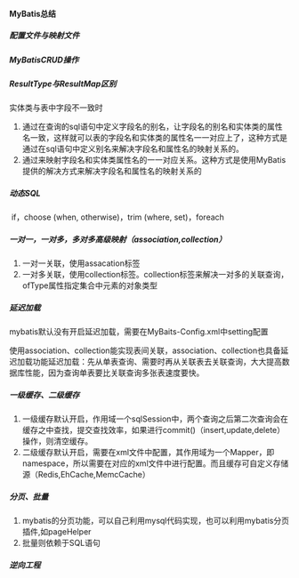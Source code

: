 #### MyBatis总结

##### 配置文件与映射文件

##### MyBatisCRUD操作

##### ResultType与ResultMap区别

实体类与表中字段不一致时

1.  通过在查询的sql语句中定义字段名的别名，让字段名的别名和实体类的属性名一致，这样就可以表的字段名和实体类的属性名一一对应上了，这种方式是通过在sql语句中定义别名来解决字段名和属性名的映射关系的。
2. 通过<resultMap>来映射字段名和实体类属性名的一一对应关系。这种方式是使用MyBatis提供的解决方式来解决字段名和属性名的映射关系的

##### 动态SQL

​	if，choose (when, otherwise)，trim (where, set)，foreach

##### 一对一，一对多，多对多高级映射（association,collection）

1. 一对一关联，使用assacation标签
2. 一对多关联，使用collection标签。collection标签来解决一对多的关联查询，ofType属性指定集合中元素的对象类型         

##### 延迟加载

​	mybatis默认没有开启延迟加载，需要在MyBaits-Config.xml中setting配置

​	使用association、collection能实现表间关联，association、collection也具备延迟加载功能延迟加载：先从单表查询、需要时再从关联表去关联查询，大大提高数据库性能，因为查询单表要比关联查询多张表速度要快。

##### 一级缓存、二级缓存

1. 一级缓存默认开启，作用域一个sqlSession中，两个查询之后第二次查询会在缓存之中查找，提交查找效率，如果进行commit()（insert,update,delete）操作，则清空缓存。
2. 二级缓存默认开启，需要在xml文件中配置，其作用域为一个Mapper，即namespace，所以需要在对应的xml文件中进行配置。而且缓存可自定义存储源（Redis,EhCache,MemcCache）

##### 分页、批量

1. mybatis的分页功能，可以自己利用mysql代码实现，也可以利用mybatis分页插件,如pageHelper
2. 批量则依赖于SQL语句

##### 逆向工程